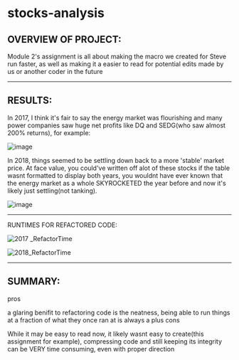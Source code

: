 # stocks-analysis
## OVERVIEW OF PROJECT:

Module 2's assignment is all about making the macro we created for Steve run faster, as well as making it a easier to read for potential edits made by us or another coder in the future

---

## RESULTS:
In 2017, I think it's fair to say the energy market was flourishing and many power companies saw huge net profits like DQ and SEDG(who saw almost 200% returns), for example:

![image](https://user-images.githubusercontent.com/105184244/176032945-fc626f2c-9050-4d5f-aecb-31a998797fdb.png)


In 2018, things seemed to be settling down back to a more 'stable' market price. At face value, you could've written off alot of these stocks if the table wasnt formatted to display both years, you wouldnt have ever known that the energy market as a whole SKYROCKETED the year before and now it's likely just settling(not tanking).

![image](https://user-images.githubusercontent.com/105184244/176034373-16224dba-2357-44fb-b651-20c52ac3b9ba.png)

---

RUNTIMES FOR REFACTORED CODE:


![2017 _RefactorTime](https://user-images.githubusercontent.com/105184244/176034613-93321370-adbf-4097-89fb-30c78cab5f2f.PNG)

![2018_RefactorTime](https://user-images.githubusercontent.com/105184244/176034641-8378f584-eeb1-4b8c-b237-fb32abe0986b.PNG)

---

## SUMMARY:

pros

a glaring benifit to refactoring code is the neatness, being able to run things at a fraction of what they once ran at is always a plus 
cons

While it may be easy to read now, it likely wasnt easy to create(this assignment for example), compressing code and still keeping its integrity can be VERY time consuming, even with proper direction
